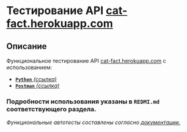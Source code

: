 # Тестирование API [cat-fact.herokuapp.com](https://cat-fact.herokuapp.com)

 ## Описание

 Функциональное тестирование API [cat-fact.herokuapp.com](https://cat-fact.herokuapp.com) с использованием:

* [**`Python`** *(ссылка)*](https://github.com/chernenko-art/tests_cats_api/blob/main/test_cats_api_python)
* [**`Postman`** *(ссылка)*](https://github.com/chernenko-art/tests_cats_api/blob/main/test_cats_api_postman)
### Подробности использования указаны в `REDMI.md` соответствующего раздела.

*Функциональные автотесты составлены согласно [документации.](https://alexwohlbruck.github.io/cat-facts/docs/)*
